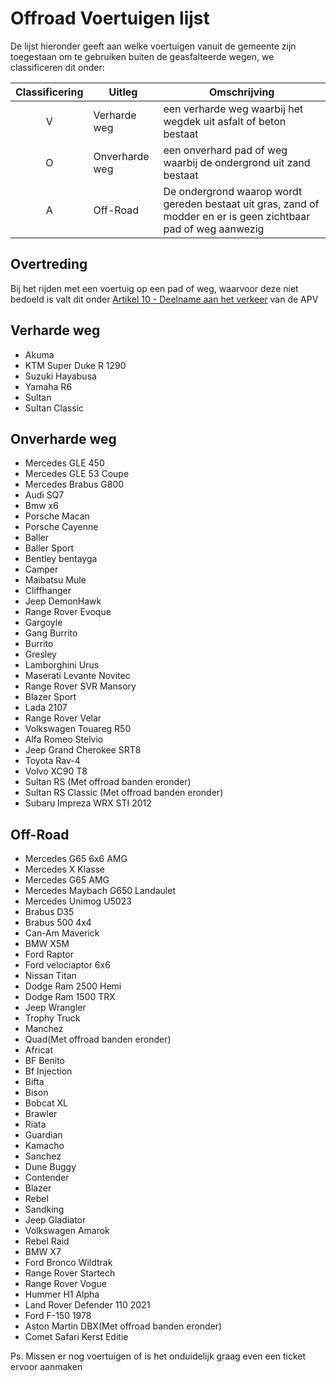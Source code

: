 # Offroad Voertuigen lijst

De lijst hieronder geeft aan welke voertuigen vanuit de gemeente zijn toegestaan om te gebruiken buiten de geasfalteerde wegen, we classificeren dit onder:

| Classificering | Uitleg | Omschrijving |
|:---:|---|---|
|V| Verharde weg | een verharde weg waarbij het wegdek uit asfalt of beton bestaat |
|O| Onverharde weg | een onverhard pad of weg waarbij de ondergrond uit zand bestaat |
|A| Off-Road | De ondergrond waarop wordt gereden bestaat uit gras, zand of modder en er is geen zichtbaar pad of weg aanwezig |

## Overtreding

Bij het rijden met een voertuig op een pad of weg, waarvoor deze niet bedoeld is valt dit onder [Artikel 10 - Deelname aan het verkeer](https://wetboek.tedeapolis.nl/apv/#artikel-10-deelname-aan-het-verkeer) van de APV

## Verharde weg

* Akuma
* KTM Super Duke R 1290
* Suzuki Hayabusa
* Yamaha R6
* Sultan
* Sultan Classic

## Onverharde weg

* Mercedes GLE 450
* Mercedes GLE 53 Coupe
* Mercedes Brabus G800
* Audi SQ7
* Bmw x6
* Porsche Macan
* Porsche Cayenne
* Baller
* Baller Sport
* Bentley bentayga
* Camper
* Maibatsu Mule
* Cliffhanger
* Jeep DemonHawk
* Range Rover Evoque
* Gargoyle
* Gang Burrito
* Burrito
* Gresley
* Lamborghini Urus
* Maserati Levante Novitec
* Range Rover SVR Mansory
* Blazer Sport
* Lada 2107
* Range Rover Velar
* Volkswagen Touareg R50
* Alfa Romeo Stelvio
* Jeep Grand Cherokee SRT8
* Toyota Rav-4
* Volvo XC90 T8
* Sultan RS (Met offroad banden eronder)
* Sultan RS Classic (Met offroad banden eronder)
* Subaru Impreza WRX STI 2012

## Off-Road

* Mercedes G65 6x6 AMG
* Mercedes X Klasse
* Mercedes G65 AMG
* Mercedes Maybach G650 Landaulet
* Mercedes Unimog U5023
* Brabus D35
* Brabus 500 4x4
* Can-Am Maverick
* BMW X5M
* Ford Raptor
* Ford velociaptor 6x6
* Nissan Titan
* Dodge Ram 2500 Hemi
* Dodge Ram 1500 TRX
* Jeep Wrangler
* Trophy Truck
* Manchez
* Quad(Met offroad banden eronder)
* Africat
* BF Benito
* Bf Injection
* Bifta
* Bison
* Bobcat XL
* Brawler
* Riata
* Guardian
* Kamacho
* Sanchez
* Dune Buggy
* Contender
* Blazer
* Rebel
* Sandking
* Jeep Gladiator
* Volkswagen Amarok
* Rebel Raid
* BMW X7
* Ford Bronco Wildtrak
* Range Rover Startech
* Range Rover Vogue
* Hummer H1 Alpha
* Land Rover Defender 110 2021
* Ford F-150 1978
* Aston Martin DBX(Met offroad banden eronder)
* Comet Safari Kerst Editie

Ps. Missen er nog voertuigen of is het onduidelijk graag even een ticket ervoor aanmaken